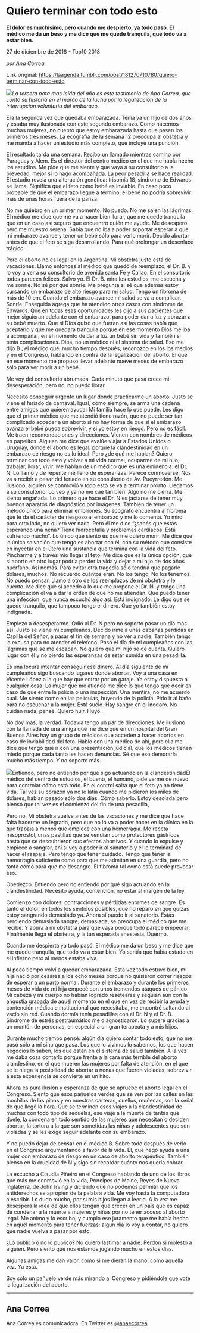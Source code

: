 # Quiero terminar con todo esto

**El dolor es muchísimo, pero cuando me despierto, ya todo pasó. El médico me da un beso y me dice que me quede tranquila, que todo va a estar bien.**

27 de diciembre de 2018 - Top10 2018

_por Ana Correa_

Link original: https://laagenda.tumblr.com/post/181270710780/quiero-terminar-con-todo-esto

![](https://64.media.tumblr.com/8694838faed688cb9db2f5c6c75197d9/tumblr_inline_pkga0fTfeN1t6q87u_500.jpg)*La tercera nota más leída del año es este testimonio de Ana Correa, que contó su historia en el marco de la lucha por la legalización de la interrupción voluntaria del embarazo.*

Era la segunda vez que quedaba embarazada. Tenía ya un hijo de dos años y estaba muy ilusionada con este segundo embarazo. Como hacemos muchas mujeres, no cuento que estoy embarazada hasta que pasen los primeros tres meses. La ecografía de la semana 12 preocupa al obstetra y me manda a hacer un estudio más completo, que incluye una punción.


El resultado tarda una semana. Recibo un llamado mientras camino por Paraguay y Alem. Es el director del centro médico en el que me había hecho los estudios. Me pide que me siente y que vaya a su consultorio a la brevedad, mejor si lo hago acompañada. La peor pesadilla se hace realidad. El estudio revela una alteración genética: trisomía 18, síndrome de Edwards se llama. Significa que el feto como bebé es inviable. En caso poco probable de que el embarazo llegue a término, el bebé no podría sobrevivir más de unas horas fuera de la panza.


No me quiebro en un primer momento. No puedo. No me salen las lágrimas. El médico me dice que me va a hacer bien llorar, que me quede tranquila que en un caso así seguro que encuentro quién me ayude. Me desespero pero me muestro serena. Sabía que no iba a poder soportar esperar a que mi embarazo avance y tener un bebé sólo para verlo morir. Decido abortar antes de que el feto se siga desarrollando. Para qué prolongar un desenlace trágico.


Pero el aborto no es legal en la Argentina. Mi obstetra justo está de vacaciones. Llamo entonces al médico que quedó de reemplazo, el Dr. B. y lo voy a ver a su consultorio de avenida santa Fe y Callao. En el consultorio todos parecen felices. Salvo yo. El Dr. B. mira los estudios, me escucha y me sonríe. No sé por qué sonríe. Me pregunta si sé que además estoy cursando un embarazo de alto riesgo para mi salud. Tengo un fibroma de más de 10 cm. Cuando el embarazo avance mi salud se va a complicar. Sonríe. Enseguida agrega que ha atendido otros casos con síndrome de Edwards. Que en todas esas oportunidades les dijo a sus pacientes que mejor siguieran adelante con el embarazo, para poder dar a luz y abrazar a su bebé muerto. Que si Dios quiso que fueran así las cosas había que aceptarlo y que me quedara tranquila porque en ese momento Dios me iba a acompañar, en el momento de dar a luz un bebé sin vida y también si tenía complicaciones. Dios, no un médico ni el sistema de salud. Eso me dijo B., el médico que, mucho tiempo después, reconozco en los los medios y en el Congreso, hablando en contra de la legalización del aborto. El que en ese momento me propuso llevar adelante nueve meses de embarazo sólo para ver morir a un bebé.


Me voy del consultorio abrumada. Cada minuto que pasa crece mi desesperación, pero no, no puedo llorar.


Necesito conseguir urgente un lugar donde practicarme un aborto. Justo se viene el feriado de carnaval. Igual, como siempre, se arma una cadena entre amigos que quieren ayudar Mi familia hace lo que puede. Les digo que el primer médico que me atendió tiene razón, que no puede ser tan complicado acceder a un aborto si no hay forma de que si el embarazo avanza el bebé pueda sobrevivir, y si yo estoy en riesgo. Pero no es fácil. Me traen recomendaciones y direcciones. Vienen con nombres de médicos en papelitos. Alguien me dice que evalúe viajar a Estados Unidos o Uruguay, dónde el aborto es legal, porque la clandestinidad en un embarazo de riesgo no es lo ideal. Pero ¿de qué me hablan? Quiero terminar con todo esto y volver a mi vida normal, ocuparme de mi hijo, trabajar, llorar, vivir. Me hablan de un médico que es una eminencia: el Dr. N. Lo llamo y de repente me lleno de esperanzas. Parece conmoverse. Nos va a recibir a pesar del feriado en su consultorio de Av. Pueyrredón. Me ilusiono, alguien se conmovió y todo esto se va a terminar pronto. Llegamos a su consultorio. Lo veo y ya no me cae tan bien. Algo no me cierra. Me siento engañada. Lo primero que hace el Dr. N es jactarse de tener muy buenos aparatos de diagnóstico por imágenes. También de tener un método único para eliminar embriones. Su ecógrafo encuentra al fibroma que le da el carácter de riesgoso al embarazo y me lo comenta. Yo miro para otro lado, no quiero ver nada. Pero él me dice “¿sabés que estás esperando una nena? Tiene hidrocefalia y problemas cardíacos. Está sufriendo mucho”. Lo único que siento es que me quiero morir. Me dice que la única salvación que tengo es abortar con él, con su método que consiste en inyectar en el útero una sustancia que termina con la vida del feto. Pincharme y a través mío llegar al feto. Me dice que es la única opción, que si aborto en otro lugar podría perder la vida y dejar a mi hijo de dos años huérfano. Así nomás. Para evitar otra tragedia sólo tendría que pagarle dólares, muchos. No recuerdo cuántos eran. No los tengo. No los tenemos. No puedo pensar. Llamo a otro de los reemplazos de mi obstetra y le cuento. Me dice que si accedo a lo que me propone el Dr. N. y tengo una complicación él va a dar la orden de que no me atiendan. Que puedo tener una infección, que nunca escuchó algo así. Está indignado. Le digo que se quede tranquilo, que tampoco tengo el dinero. Que yo también estoy indignada.


Empiezo a desesperarme. Odio al Dr. N pero no soporto pasar un día más así. Justo se viene mi cumpleaños. Decido irme a unas cabañas perdidas en Capilla del Señor, a pasar el fin de semana y no ver a nadie. También tengo la excusa para no atender el teléfono. Paso el día de mi cumpleaños con las lágrimas que se me escapan. No quiero que mi hijo se dé cuenta. Quiero jugar con él y no pierdo las esperanzas de estar sumida en una pesadilla.


Es una locura intentar conseguir ese dinero. Al día siguiente de mi cumpleaños sigo buscando lugares donde abortar. Voy a una casa en Vicente López a la que hay que entrar por un garaje. Ya estoy dispuesta a cualquier cosa. La mujer que me atiende me dice lo que tengo que decir en caso de que entre la policía o una inspección. Una mentira, no me acuerdo cuál. Me siento como en las películas, huyendo de la policía. Pido ir al baño para no escuchar a la mujer. Está sucio. Hay sangre en el inodoro. No cuidan nada, pensé. Quiero huir. Huyo.


No doy más, la verdad. Todavía tengo un par de direcciones. Me ilusiono con la llamada de una amiga que me dice que en un hospital del Gran Buenos Aires hay un grupo de médicos que acceden a hacer abortos en caso de inviabilidad del feto. Hablo con una médica de ahí, pero ella me dice que tengo que ir con una presentación judicial, que los médicos tienen miedo porque cada tanto les hacen denuncias. Sé que eso demoraría mucho más tiempo. Y no soporto más.


![](https://64.media.tumblr.com/8694838faed688cb9db2f5c6c75197d9/tumblr_inline_pkga0fTfeN1t6q87u_500.jpg)Entiendo, pero no entiendo por qué sigo actuando en la clandestinidadEl médico del centro de estudios, el bueno, el humano, pide verme de nuevo para controlar cómo está todo. En el control salta que el feto ya no tiene vida. Tal vez su corazón ya no le latía cuando me pidieron los miles de dólares, habían pasado sólo dos días. Cómo saberlo. Estoy desolada pero pienso que tal vez es el comienzo del fin de una pesadilla,


Pero no. Mi obstetra vuelve antes de las vacaciones y me dice que hace falta hacerme un legrado, pero que no lo va a poder hacer en la clínica en la que trabaja a menos que empiece con una hemorragia. Me receta misoprostol, unas pastillas que se vendían como protectores gástricos hasta que se descubrieron sus efectos abortivos. Y cuando lo expulse y empiece a sangrar, ahí sí voy a poder ir al sanatorio y él le terminará de hacer el raspaje. Pero tengo que tener cuidado. Tengo que tener la hemorragia suficiente como para que me admitan en una guardia, pero no tanta como para que me desangre. El fibroma tal como está puede provocar eso.


Obedezco. Entiendo pero no entiendo por qué sigo actuando en la clandestinidad. Necesito ayuda, contención, no estar al margen de la ley.


Comienzo con dolores, contracciones y pérdidas enormes de sangre. Es tanto el dolor, en todos los sentidos posibles, que no reparo en que quizás estoy sangrando demasiado ya. Ahora sí puedo ir al sanatorio. Estás perdiendo demasiada sangre, demasiada, se preocupa el médico que me recibe. Y apura a mi obstetra para que vaya porque todo parece empeorar. Finalmente llega el obstetra, y la tan esperada anestesia. Duermo.


Cuando me despierta ya todo pasó. El médico me da un beso y me dice que me quede tranquila, que todo va a estar bien. Yo sentía que había estado en el infierno pero al menos estaba viva.


Al poco tiempo volví a quedar embarazada. Esta vez todo estuvo bien, mi hija nació por cesárea a los ocho meses porque no quisieron correr riesgos de esperar a un parto normal. Durante el embarazo y durante los primeros meses de vida de mi hija empecé con unos tremendos ataques de pánico. Mi cabeza y mi cuerpo no habían logrado resetearse y seguían aún con la angustia grabada de aquél momento en el que en vez de recibir la ayuda y contención médica e institucional que necesitaba, me encontré saltando al vacío sin red. Cuando dormía tenía pesadillas con el Dr. N y el Dr. B. Síndrome de estrés postraumático me diagnosticaron. Lo superé gracias a un montón de personas, en especial a un gran terapeuta y a mis hijos.


Durante mucho tiempo pensé: algún día quiero contar todo esto, que no me pasó sólo a mí sino que pasa. Los que lo vivimos lo sabemos, los que hacen negocios lo saben, los que están en el sistema de salud también. A la vez me daba cosa contarlo porque frente a la cara más terrible del aborto clandestino, en el que mueren las mujeres por falta de atención, en el que se le niega la posibilidad de abortar a nenas que fueron violadas, sobrevivir a esta experiencia se convierte en un hito.


Ahora es pura ilusión y esperanza de que se apruebe el aborto legal en el Congreso. Siento que esos pañuelos verdes que se ven por las calles en las mochilas de las pibas y en nuestras carteras, cuellos, muñecas, son la señal de que llegó la hora. Que se terminen esos viajes a la clandestinidad de muchas con todo tipo de secuelas, ese viaje a la muerte de tantas que duele, la condena en todo sentido de las mujeres que necesitan o deciden abortar, la tortura a la que son sometidas las niñas y adolescentes que son violadas y se les exige seguir adelante con su embarazo.


Y no puedo dejar de pensar en el médico B. Sobre todo después de verlo en el Congreso argumentando a favor de la vida. Él, que negó ayuda a una mujer con embarazo de riesgo en un caso de aborto terapéutico. También pienso en la crueldad de N y sigo sin recordar cuánto nos quería cobrar.


La escucho a Claudia Piñeiro en el Congreso hablando de uno de los libros que más me conmovió en la vida, Príncipes de Maine, Reyes de Nueva Inglaterra, de John Irving y diciendo que no podemos permitir que los antiderechos se apropien de la palabra vida. Me voy hasta la computadora a escribir. Lo dudo mucho, por si mis hijos llegan a leerlo. A la vez me desespera la idea de que ellos tengan que crecer en un país que es capaz de condenar a la muerte a mujeres y niñas por no tener acceso al aborto legal. Me animo y lo escribo, y cumplo ese juramento que me había hecho en aquel momento para tener fuerzas: algún día lo voy a contar, no quiero que nadie vuelva a pasar por esto.


¿Lo publico o no lo publico? No quiero lastimar a nadie. Perdón si molesto a alguien. Pero siento que nos estamos jugando mucho en estos días.


Algunas amigas me dan valor, como si me dieran la mano, como aquella vez. Ya está.


Soy solo un pañuelo verde más mirando al Congreso y pidiéndole que vote la legalización del aborto.




---

Ana Correa
----------

Ana Correa es comunicadora. En Twitter es [@anaecorrea](https://twitter.com/anaecorrea) 

